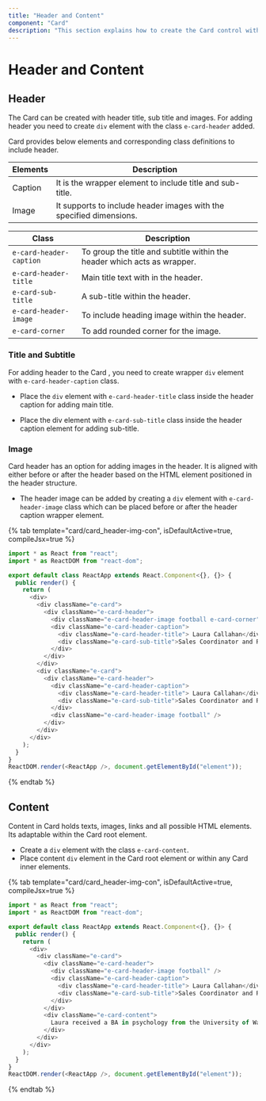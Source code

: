 ```yaml
---
title: "Header and Content"
component: "Card"
description: "This section explains how to create the Card control with header, title, subtitle, images, and content."
---
```


# Header and Content

## Header

The Card can be created with header title, sub title and images. For adding header you need to
create `div` element with the class `e-card-header` added.

Card provides below elements and corresponding class definitions to include header.

Elements   | Description
------------ | -------------
Caption | It is the wrapper element to include title and sub-title.
Image | It supports to include header images with the specified dimensions.

Class   | Description
------------ | -------------
`e-card-header-caption` | To group the title and subtitle within the header which acts as wrapper.
`e-card-header-title` |  Main title text with in the header.
`e-card-sub-title` | A sub-title within the header.
`e-card-header-image` | To include heading image within the header.
`e-card-corner` | To add rounded corner for the image.

### Title and Subtitle

For adding header to the Card , you need to create wrapper `div` element with `e-card-header-caption` class.

* Place the `div` element with `e-card-header-title` class inside the header caption for adding main title.

* Place the div element with `e-card-sub-title` class inside the header caption element for adding sub-title.

### Image

Card header has an option for adding images in the header. It is aligned with either before or
after the header based on the HTML element positioned in the header structure.

* The header image can be added by creating a `div` element with `e-card-header-image` class
which can be placed before or after the header caption wrapper element.

{% tab template="card/card_header-img-con", isDefaultActive=true, compileJsx=true  %}

```typescript
import * as React from "react";
import * as ReactDOM from "react-dom";

export default class ReactApp extends React.Component<{}, {}> {
  public render() {
    return (
      <div>
        <div className="e-card">
          <div className="e-card-header">
            <div className="e-card-header-image football e-card-corner" />
            <div className="e-card-header-caption">
              <div className="e-card-header-title"> Laura Callahan</div>
              <div className="e-card-sub-title">Sales Coordinator and Representative</div>
            </div>
          </div>
        </div>
        <div className="e-card">
          <div className="e-card-header">
            <div className="e-card-header-caption">
              <div className="e-card-header-title"> Laura Callahan</div>
              <div className="e-card-sub-title">Sales Coordinator and Representative</div>
            </div>
            <div className="e-card-header-image football" />
          </div>
        </div>
      </div>
    );
  }
}
ReactDOM.render(<ReactApp />, document.getElementById("element"));
```

{% endtab %}

## Content

Content in Card holds texts, images, links and all possible HTML elements. Its adaptable within the Card root element.

* Create a `div` element with the class `e-card-content`.
* Place content `div` element in the Card root element or within any Card inner elements.

{% tab template="card/card_header-img-con", isDefaultActive=true, compileJsx=true %}

```typescript
import * as React from "react";
import * as ReactDOM from "react-dom";

export default class ReactApp extends React.Component<{}, {}> {
  public render() {
    return (
      <div>
        <div className="e-card">
          <div className="e-card-header">
            <div className="e-card-header-image football" />
            <div className="e-card-header-caption">
              <div className="e-card-header-title"> Laura Callahan</div>
              <div className="e-card-sub-title">Sales Coordinator and Representative</div>
            </div>
          </div>
          <div className="e-card-content">
            Laura received a BA in psychology from the University of Washington. She has also completed a course in business French. She reads and writes French.
          </div>
        </div>
      </div>
    );
  }
}
ReactDOM.render(<ReactApp />, document.getElementById("element"));
```

{% endtab %}
